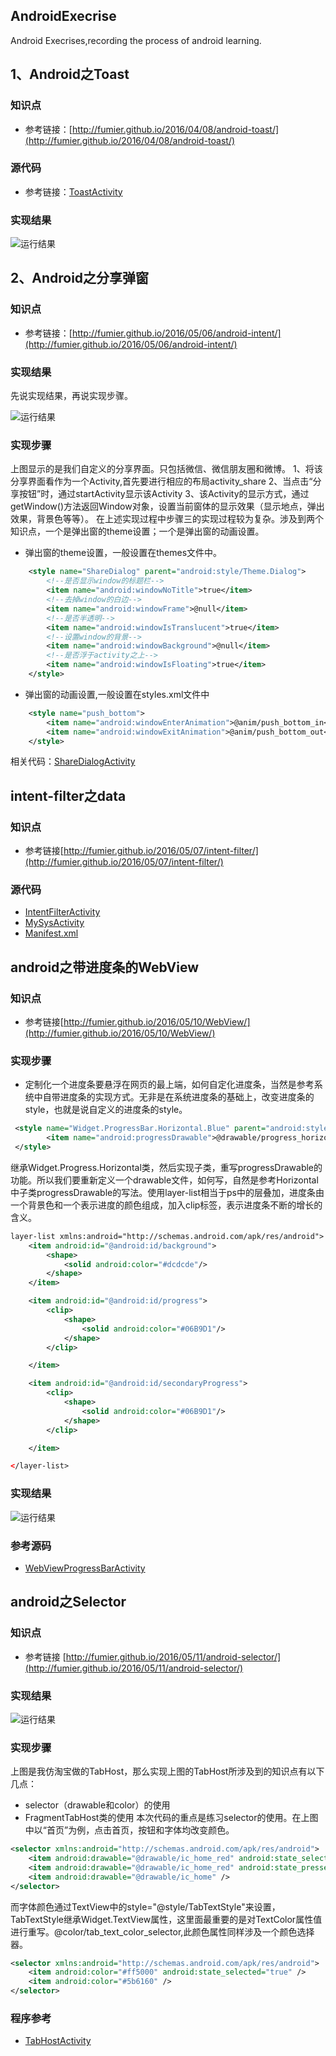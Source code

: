 ## AndroidExecrise
Android Execrises,recording the process of android learning.

## 1、Android之Toast
### 知识点
- 参考链接：[http://fumier.github.io/2016/04/08/android-toast/](http://fumier.github.io/2016/04/08/android-toast/)

### 源代码
- 参考链接：[ToastActivity](https://github.com/fumier/AndroidExecrise/blob/master/app/src/main/java/com/example/fumier/androidexecrise/ToastActivity.java)

### 实现结果

![运行结果](https://github.com/fumier/RepManagement/blob/master/Res/images/AndroidExercises/toast1.PNG)

## 2、Android之分享弹窗
### 知识点
- 参考链接：[http://fumier.github.io/2016/05/06/android-intent/](http://fumier.github.io/2016/05/06/android-intent/)

### 实现结果
先说实现结果，再说实现步骤。

![运行结果](https://github.com/fumier/RepManagement/blob/master/Res/images/AndroidExercises/shareDialog.PNG)

### 实现步骤
上图显示的是我们自定义的分享界面。只包括微信、微信朋友圈和微博。
1、将该分享界面看作为一个Activity,首先要进行相应的布局activity_share
2、当点击“分享按钮”时，通过startActivity显示该Activity
3、该Activity的显示方式，通过getWindow()方法返回Window对象，设置当前窗体的显示效果（显示地点，弹出效果，背景色等等）。
在上述实现过程中步骤三的实现过程较为复杂。涉及到两个知识点，一个是弹出窗的theme设置；一个是弹出窗的动画设置。
- 弹出窗的theme设置，一般设置在themes文件中。
```xml
    <style name="ShareDialog" parent="android:style/Theme.Dialog">
        <!--是否显示window的标题栏-->
        <item name="android:windowNoTitle">true</item>
        <!--去掉window的白边-->
        <item name="android:windowFrame">@null</item>
        <!--是否半透明-->
        <item name="android:windowIsTranslucent">true</item>
        <!--设置window的背景-->
        <item name="android:windowBackground">@null</item>
        <!--是否浮于activity之上-->
        <item name="android:windowIsFloating">true</item>
    </style>
```
- 弹出窗的动画设置,一般设置在styles.xml文件中
```xml
    <style name="push_bottom">
        <item name="android:windowEnterAnimation">@anim/push_bottom_in</item>
        <item name="android:windowExitAnimation">@anim/push_bottom_out</item>
    </style>
```
相关代码：[ShareDialogActivity](https://github.com/fumier/AndroidExecrise/blob/master/app/src/main/java/com/example/fumier/androidexecrise/ShareDialogActivity.java)

## intent-filter之data

### 知识点
- 参考链接[http://fumier.github.io/2016/05/07/intent-filter/](http://fumier.github.io/2016/05/07/intent-filter/)


### 源代码
- [IntentFilterActivity](https://github.com/fumier/AndroidExecrise/blob/master/app/src/main/java/com/example/fumier/androidexecrise/IntentFilterActivity.java)
- [MySysActivity](https://github.com/fumier/AndroidExecrise/blob/master/app/src/main/java/com/example/fumier/androidexecrise/MySysActivity.java)
- [Manifest.xml](https://github.com/fumier/AndroidExecrise/blob/master/app/src/main/AndroidManifest.xml)

## android之带进度条的WebView

### 知识点
- 参考链接[http://fumier.github.io/2016/05/10/WebView/](http://fumier.github.io/2016/05/10/WebView/)

### 实现步骤
- 定制化一个进度条要悬浮在网页的最上端，如何自定化进度条，当然是参考系统中自带进度条的实现方式。无非是在系统进度条的基础上，改变进度条的style，也就是说自定义的进度条的style。

```xml
 <style name="Widget.ProgressBar.Horizontal.Blue" parent="android:style/Widget.ProgressBar.Horizontal">
        <item name="android:progressDrawable">@drawable/progress_horizontal_blue</item>
 </style>
```
继承Widget.Progress.Horizontal类，然后实现子类，重写progressDrawable的功能。所以我们要重新定义一个drawable文件，如何写，自然是参考Horizontal中子类progressDrawable的写法。使用layer-list相当于ps中的层叠加，进度条由一个背景色和一个表示进度的颜色组成，加入clip标签，表示进度条不断的增长的含义。

```xml
layer-list xmlns:android="http://schemas.android.com/apk/res/android">
    <item android:id="@android:id/background">
        <shape>
            <solid android:color="#dcdcde"/>
        </shape>
    </item>

    <item android:id="@android:id/progress">
        <clip>
            <shape>
                <solid android:color="#06B9D1"/>
            </shape>
        </clip>

    </item>

    <item android:id="@android:id/secondaryProgress">
        <clip>
            <shape>
                <solid android:color="#06B9D1"/>
            </shape>
        </clip>

    </item>

</layer-list>
```

### 实现结果
![运行结果](https://github.com/fumier/RepManagement/blob/master/Res/images/AndroidExercises/WebViewWithProgressBar.PNG)

### 参考源码
- [WebViewProgressBarActivity](https://github.com/fumier/AndroidExecrise/blob/master/app/src/main/java/com/example/fumier/androidexecrise/WebViewProgressBarActivity.java)

## android之Selector

### 知识点
- 参考链接 [http://fumier.github.io/2016/05/11/android-selector/](http://fumier.github.io/2016/05/11/android-selector/)

### 实现结果
![运行结果](https://github.com/fumier/RepManagement/blob/master/Res/images/AndroidExercises/TabHostActivity.PNG)

### 实现步骤
上图是我仿淘宝做的TabHost，那么实现上图的TabHost所涉及到的知识点有以下几点：
- selector（drawable和color）的使用
- FragmentTabHost类的使用
本次代码的重点是练习selector的使用。在上图中以“首页”为例，点击首页，按钮和字体均改变颜色。
```xml
<selector xmlns:android="http://schemas.android.com/apk/res/android">
    <item android:drawable="@drawable/ic_home_red" android:state_selected="true" />
    <item android:drawable="@drawable/ic_home_red" android:state_pressed="true" />
    <item android:drawable="@drawable/ic_home" />
</selector>
```
而字体颜色通过TextView中的style="@style/TabTextStyle"来设置，TabTextStyle继承Widget.TextView属性，这里面最重要的是对TextColor属性值进行重写。<item name="android:textColor">@color/tab_text_color_selector</item>,此颜色属性同样涉及一个颜色选择器。
```xml
<selector xmlns:android="http://schemas.android.com/apk/res/android">
    <item android:color="#ff5000" android:state_selected="true" />
    <item android:color="#5b6160" />
</selector>
```
### 程序参考

- [TabHostActivity](https://github.com/fumier/AndroidExecrise/blob/master/app/src/main/java/com/example/fumier/androidexecrise/TabHostActivity.java) 
